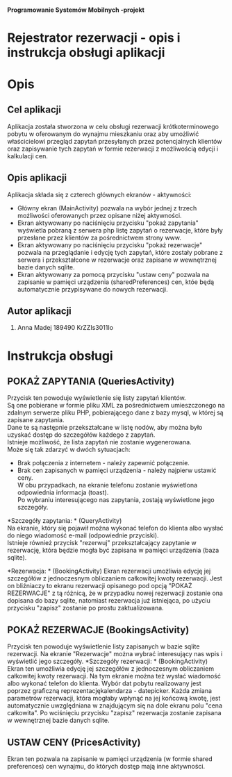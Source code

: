 #### Programowanie Systemów Mobilnych -projekt  
# Rejestrator rezerwacji - opis i instrukcja obsługi aplikacji  

# Opis  
## Cel aplikacji  
Aplikacja została stworzona w celu obsługi rezerwacji krótkoterminowego pobytu w oferowanym do wynajmu mieszkaniu oraz aby umożliwić właścicielowi przegląd zapytań przesyłanych przez
potencjalnych klientów oraz zapisywanie tych zapytań w formie rezerwacji z możliwością edycji i kalkulacji cen.   
## Opis aplikacji  
Aplikacja składa się z czterech głównych ekranów - aktywności:  
* Główny ekran (MainActivity) pozwala na wybór jednej z trzech możliwości oferowanych przez opisane niżej aktywności.  
* Ekran aktywowany po naciśnięciu przycisku "pokaż zapytania" wyświetla pobraną z serwera php listę zapytań o rezerwacje, które były przesłane przez klientów
za pośrednictwem strony www.   
* Ekran aktywowany po naciśnięciu przycisku "pokaż rezerwacje" pozwala na przeglądanie i edycję tych zapytań, które zostały pobrane z serwera i przekształcone
w rezerwacje oraz zapisane w wewnętrznej bazie danych sqlite.    
* Ekran aktywowany za pomocą przycisku "ustaw ceny" pozwala na zapisanie w pamięci urządzenia (sharedPreferences) cen, któe będą automatycznie przypisywane do 
nowych rezerwacji.  

## Autor aplikacji  
1. Anna Madej 189490 KrZZIs3011Io  


# Instrukcja obsługi  
## POKAŻ ZAPYTANIA  (QueriesActivity)  
Przycisk ten powoduje wyświetlenie się listy zapytań klientów.   
Są one pobierane w formie pliku XML za pośrednictwem umieszczonego na zdalnym serwerze pliku PHP, pobierającego dane z bazy mysql, w której są zapisane zapytania.  
Dane te są następnie przekształcane w listę nodów, aby można było uzyskać dostęp do szczegółów każdego z zapytań.  
Istnieje możliwość, że lista zapytań nie zostanie wygenerowana.  
Może się tak zdarzyć w dwóch sytuacjach:  
* Brak połączenia z internetem - należy zapewnić połączenie.  
* Brak cen zapisanych w pamięci urządzenia - należy najpierw ustawić ceny.  
W obu przypadkach, na ekranie telefonu zostanie wyświetlona odpowiednia informacja (toast).  
Po wybraniu interesującego nas zapytania, zostają wyświetlone jego szczegóły.  

*Szczegóły zapytania: *  (QueryActivity)  
Na ekranie, który się pojawił można wykonać telefon do klienta albo wysłać do niego wiadomość e-mail (odpowiednie przyciski).  
Istnieje również przycisk "rezerwuj" przekształcający zapytanie w rezerwację, która będzie mogła być zapisana w pamięci urządzenia (baza sqlite).

*Rezerwacja: * (BookingActivity)
Ekran rezerwacji umożliwia edycję jej szczegółów z jednoczesnym obliczaniem całkowitej kwoty rezerwacji. 
Jest on bliźniaczy to ekranu rezerwacji opisanego pod opcją "POKAŻ REZERWACJE" z tą różnicą, że w przypadku nowej rezerwacji
zostanie ona dopisana do bazy sqlite, natomiast rezerwacja już istniejąca, po użyciu przycisku "zapisz" zostanie po prostu zaktualizowana.

## POKAŻ REZERWACJE (BookingsActivity)  
Przycisk ten powoduje wyświetlenie  listy zapisanych w bazie sqlite rezerwacji. 
Na ekranie "Rezerwacje" można wybrać interesujący nas wpis i wyświetlić jego szczegóły. 
*Szczegóły rezerwacji: * (BookingActivity)  
Ekran ten umożliwia edycję jej szczegółów z jednoczesnym obliczaniem całkowitej kwoty rezerwacji.
Na tym ekranie można też wysłać wiadomość albo wykonać telefon do klienta.
Wybór dat pobytu realizowany jest poprzez graficzną reprezentacjękalendarza - datepicker.
Każda zmiana parametrów rezerwacji, która mogłaby wpłynąć na jej końcową kwotę, jest automatycznie uwzględniana w znajdującym się na dole ekranu polu "cena całkowita".
Po wciśnięciu przycisku "zapisz" rezerwacja zostanie zapisana w wewnętrznej bazie danych sqlite.

## USTAW CENY (PricesActivity)  
Ekran ten pozwala na zapisanie w pamięci urządzenia (w formie shared preferences) cen wynajmu, do których dostęp mają inne aktywności.

